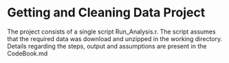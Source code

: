 Getting and Cleaning Data Project
================================

The project consists of a single script Run_Analysis.r. The script assumes that the required data was download and unzipped in the working directory. Details regarding the steps, output and assumptions are present in the CodeBook.md